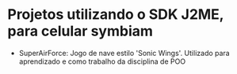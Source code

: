# Projetos utilizando o SDK J2ME, para celular symbiam

* SuperAirForce: Jogo de nave estilo 'Sonic Wings'. Utilizado para aprendizado e como trabalho da disciplina de POO

